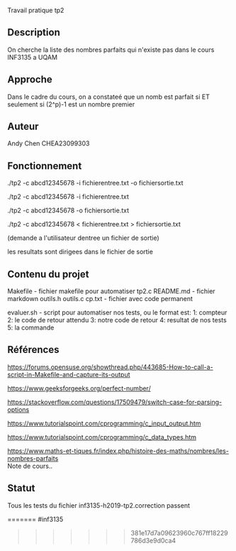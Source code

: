 
Travail pratique tp2

   ## Description

   On cherche la liste des nombres parfaits qui n'existe pas
   dans le cours INF3135 a UQAM

   ## Approche

   Dans le cadre du cours, on a constateé que un nomb est parfait si ET seulement si (2^p)-1 est un nombre premier
   ## Auteur

   Andy Chen CHEA23099303	

   ## Fonctionnement

   ./tp2 -c abcd12345678 -i fichierentree.txt -o fichiersortie.txt

   ./tp2 -c abcd12345678 -i fichierentree.txt

   ./tp2 -c abcd12345678 -o fichiersortie.txt 

   ./tp2 -c abcd12345678 < fichierentree.txt > fichiersortie.txt

   (demande a l'utilisateur dentree un fichier de sortie)

   les resultats sont dirigees dans le fichier de sortie

   ## Contenu du projet

   Makefile - fichier makefile pour automatiser 
   tp2.c 
   README.md - fichier markdown
   outils.h
   outils.c
   cp.txt - fichier avec code permanent
   
   evaluer.sh - script pour automatiser nos tests, ou le format est:
   1: compteur
   2: le code de retour attendu
   3: notre code de retour
   4: resultat de nos tests
   5: la commande

   ## Références
   https://forums.opensuse.org/showthread.php/443685-How-to-call-a-script-in-Makefile-and-capture-its-output

   https://www.geeksforgeeks.org/perfect-number/

   https://stackoverflow.com/questions/17509479/switch-case-for-parsing-options

   https://www.tutorialspoint.com/cprogramming/c_input_output.htm
     
   https://www.tutorialspoint.com/cprogramming/c_data_types.htm

https://www.maths-et-tiques.fr/index.php/histoire-des-maths/nombres/les-nombres-parfaits   
   Note de cours..

   ## Statut
   
   Tous les tests du fichier inf3135-h2019-tp2.correction passent 
   
=======
#inf3135
>>>>>>> 381e17d7a09623960c767ff18229786d3e9d0ca4
